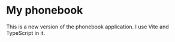 # My phonebook

This is a new version of the phonebook application.
I use Vite and TypeScript in it.
